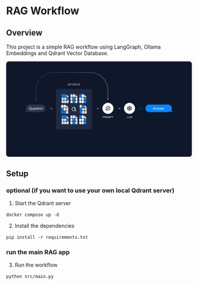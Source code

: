 # RAG Workflow

## Overview

This project is a simple RAG workflow using LangGraph, Ollama Embeddings and Qdrant Vector Database.

![](https://github.com/hamsar4j/rag-workflow/blob/main/assets/rag_retrieval.png)

## Setup

### optional (if you want to use your own local Qdrant server)

1. Start the Qdrant server

```console
docker compose up -d
```

2. Install the dependencies

```console
pip install -r requirements.txt
```

### run the main RAG app

3. Run the workflow

```console
python src/main.py
```
